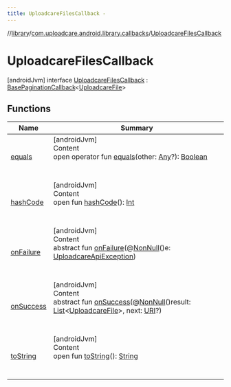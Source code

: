 ```yaml
---
title: UploadcareFilesCallback -
---
```

//[library](../../index.md)/[com.uploadcare.android.library.callbacks](../index.md)/[UploadcareFilesCallback](index.md)



# UploadcareFilesCallback  
 [androidJvm] interface [UploadcareFilesCallback](index.md) : [BasePaginationCallback](../-base-pagination-callback/index.md)<[UploadcareFile](../../com.uploadcare.android.library.api/-uploadcare-file/index.md)>    


## Functions  
  
|  Name|  Summary| 
|---|---|
| <a name="kotlin/Any/equals/#kotlin.Any?/PointingToDeclaration/"></a>[equals](../../com.uploadcare.android.library.utils/-moshi-adapter/index.md#%5Bkotlin%2FAny%2Fequals%2F%23kotlin.Any%3F%2FPointingToDeclaration%2F%5D%2FFunctions%2F2103969333)| <a name="kotlin/Any/equals/#kotlin.Any?/PointingToDeclaration/"></a>[androidJvm]  <br>Content  <br>open operator fun [equals](../../com.uploadcare.android.library.utils/-moshi-adapter/index.md#%5Bkotlin%2FAny%2Fequals%2F%23kotlin.Any%3F%2FPointingToDeclaration%2F%5D%2FFunctions%2F2103969333)(other: [Any](https://kotlinlang.org/api/latest/jvm/stdlib/kotlin/-any/index.html)?): [Boolean](https://kotlinlang.org/api/latest/jvm/stdlib/kotlin/-boolean/index.html)  <br><br><br>
| <a name="kotlin/Any/hashCode/#/PointingToDeclaration/"></a>[hashCode](../../com.uploadcare.android.library.utils/-moshi-adapter/index.md#%5Bkotlin%2FAny%2FhashCode%2F%23%2FPointingToDeclaration%2F%5D%2FFunctions%2F2103969333)| <a name="kotlin/Any/hashCode/#/PointingToDeclaration/"></a>[androidJvm]  <br>Content  <br>open fun [hashCode](../../com.uploadcare.android.library.utils/-moshi-adapter/index.md#%5Bkotlin%2FAny%2FhashCode%2F%23%2FPointingToDeclaration%2F%5D%2FFunctions%2F2103969333)(): [Int](https://kotlinlang.org/api/latest/jvm/stdlib/kotlin/-int/index.html)  <br><br><br>
| <a name="com.uploadcare.android.library.callbacks/BasePaginationCallback/onFailure/#com.uploadcare.android.library.exceptions.UploadcareApiException/PointingToDeclaration/"></a>[onFailure](../-base-pagination-callback/on-failure.md)| <a name="com.uploadcare.android.library.callbacks/BasePaginationCallback/onFailure/#com.uploadcare.android.library.exceptions.UploadcareApiException/PointingToDeclaration/"></a>[androidJvm]  <br>Content  <br>abstract fun [onFailure](../-base-pagination-callback/on-failure.md)(@[NonNull](https://developer.android.com/reference/kotlin/androidx/annotation/NonNull.html)()e: [UploadcareApiException](../../com.uploadcare.android.library.exceptions/-uploadcare-api-exception/index.md))  <br><br><br>
| <a name="com.uploadcare.android.library.callbacks/BasePaginationCallback/onSuccess/#kotlin.collections.List[com.uploadcare.android.library.api.UploadcareFile]#java.net.URI?/PointingToDeclaration/"></a>[onSuccess](index.md#%5Bcom.uploadcare.android.library.callbacks%2FBasePaginationCallback%2FonSuccess%2F%23kotlin.collections.List%5Bcom.uploadcare.android.library.api.UploadcareFile%5D%23java.net.URI%3F%2FPointingToDeclaration%2F%5D%2FFunctions%2F2103969333)| <a name="com.uploadcare.android.library.callbacks/BasePaginationCallback/onSuccess/#kotlin.collections.List[com.uploadcare.android.library.api.UploadcareFile]#java.net.URI?/PointingToDeclaration/"></a>[androidJvm]  <br>Content  <br>abstract fun [onSuccess](index.md#%5Bcom.uploadcare.android.library.callbacks%2FBasePaginationCallback%2FonSuccess%2F%23kotlin.collections.List%5Bcom.uploadcare.android.library.api.UploadcareFile%5D%23java.net.URI%3F%2FPointingToDeclaration%2F%5D%2FFunctions%2F2103969333)(@[NonNull](https://developer.android.com/reference/kotlin/androidx/annotation/NonNull.html)()result: [List](https://kotlinlang.org/api/latest/jvm/stdlib/kotlin.collections/-list/index.html)<[UploadcareFile](../../com.uploadcare.android.library.api/-uploadcare-file/index.md)>, next: [URI](https://developer.android.com/reference/kotlin/java/net/URI.html)?)  <br><br><br>
| <a name="kotlin/Any/toString/#/PointingToDeclaration/"></a>[toString](../../com.uploadcare.android.library.utils/-moshi-adapter/index.md#%5Bkotlin%2FAny%2FtoString%2F%23%2FPointingToDeclaration%2F%5D%2FFunctions%2F2103969333)| <a name="kotlin/Any/toString/#/PointingToDeclaration/"></a>[androidJvm]  <br>Content  <br>open fun [toString](../../com.uploadcare.android.library.utils/-moshi-adapter/index.md#%5Bkotlin%2FAny%2FtoString%2F%23%2FPointingToDeclaration%2F%5D%2FFunctions%2F2103969333)(): [String](https://kotlinlang.org/api/latest/jvm/stdlib/kotlin/-string/index.html)  <br><br><br>


